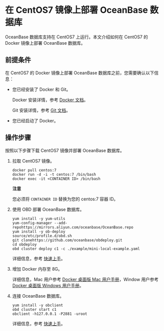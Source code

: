 在 CentOS7 镜像上部署 OceanBase 数据库 
==================================================

OceanBase 数据库支持在 CentOS7 上运行。本文介绍如何在 CentOS7 的 Docker 镜像上部署 OceanBase 数据库。

前提条件 
-------------------------

在 CentOS7 的 Docker 镜像上部署 OceanBase 数据库之前，您需要确认以下信息：

* 您已经安装了 Docker 和 Git。

  Docker 安装详情，参考 [Docker 文档](https://www.docker.com/get-started)。

  Git 安装详情，参考 [Git 文档](https://git-scm.com/book/en/v2/Getting-Started-Installing-Git)。
  

* 您已经启动了 Docker。

  




操作步骤 
-------------------------

按照以下步骤下载 CentOS7 镜像并部署 OceanBase 数据库。

1. 拉取 CentOS7 镜像。

       docker pull centos:7
       docker run -d -i -t centos:7 /bin/bash
       docker exec -it <CONTAINER ID> /bin/bash

   
   **注意**

   

   您必须将 `CONTAINER ID` 替换为您的 centos:7 容器 ID。
   

2. 使用 OBD 部署 OceanBase 数据库。

       yum install -y yum-utils
       yum-config-manager --add-repohttps://mirrors.aliyun.com/oceanbase/OceanBase.repo
       yum install -y ob-deploy
       source/etc/profile.d/obd.sh
       git clonehttps://github.com/oceanbase/obdeploy.git
       cd obdeploy
       obd cluster deploy c1 -c ./example/mini-local-example.yaml

   

   详细信息，参考 [快速上手](https://open.oceanbase.com/quickStart)。
   

3. 增加 Docker 内存至 8G。

   详细信息，Mac 用户参考 [Docker 桌面版 Mac 用户手册](https://docs.docker.com/docker-for-mac/#memory)，Window 用户参考 [Docker 桌面版 Windows 用户手册](https://docs.docker.com/docker-for-windows/#advanced)。
   

4. 连接 OceanBase 数据库。

       yum install -y obclient
       obd cluster start c1
       obclient -h127.0.0.1 -P2881 -uroot

   

   详细信息，参考 [快速上手](https://open.oceanbase.com/quickStart)。
   



